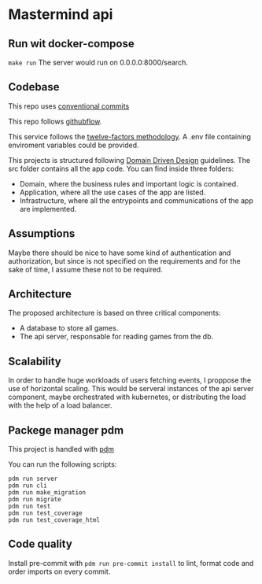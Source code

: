 # Mastermind api
## Run wit docker-compose
`make run`
The server would run on 0.0.0.0:8000/search.


## Codebase
This repo uses [conventional commits](https://www.conventionalcommits.org/en/v1.0.0/)

This repo follows [githubflow](https://docs.github.com/en/get-started/quickstart/github-flow).

This service follows the [twelve-factors methodology](https://12factor.net/). A .env file containing enviroment variables could be provided.

This projects is structured following [Domain Driven Design](https://www.amazon.es/Domain-Driven-Design-Tackling-Complexity-Software/dp/0321125215) guidelines. The src folder contains all the app code. You can find inside three folders:
- Domain, where the business rules and important logic is contained.
- Application, where all the use cases of the app are listed.
- Infrastructure, where all the entrypoints and communications of the app are implemented.


## Assumptions
Maybe there should be nice to have some kind of authentication and authorization, but since is not specified on the requirements and for the sake of time, I assume these not to be required.


## Architecture
The proposed architecture is based on three critical components:
- A database to store all games.
- The api server, responsable for reading games from the db.


## Scalability
In order to handle huge workloads of users fetching events, I proppose the use of horizontal scaling. This would be serveral instances of the api server component, maybe orchestrated with kubernetes, or distributing the load with the help of a load balancer.


## Packege manager pdm
This project is handled with [pdm](https://pdm.fming.dev/latest/#installation)

You can run the following scripts:
```
pdm run server
pdm run cli
pdm run make_migration
pdm run migrate
pdm run test
pdm run test_coverage
pdm run test_coverage_html
```

## Code quality
Install pre-commit with `pdm run pre-commit install` to lint, format code and order imports on every commit.
